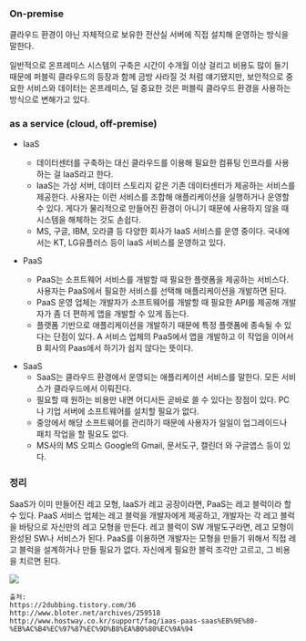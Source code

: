 ### On-premise

클라우드 환경이 아닌 자체적으로 보유한 전산실 서버에 직접 설치해 운영하는 방식을 말한다.

일반적으로 온프레미스 시스템의 구축은 시간이 수개월 이상 걸리고 비용도 많이 들기 때문에 퍼블릭 클라우드의 등장과 함께 금방 사라질 것 처럼 얘기됐지만, 보안적으로 중요한 서비스와 데이터는 온프레미스, 덜 중요한 것은 퍼블릭 클라우드 환경을 사용하는 방식으로 변해가고 있다.

### as a service (cloud, off-premise)

- IaaS

  - 데이터센터를 구축하는 대신 클라우드를 이용해 필요한 컴퓨팅 인프라를 사용하는 걸 IaaS라고 한다.
  - IaaS는 가상 서버, 데이터 스토리지 같은 기존 데이터센터가 제공하는 서비스를 제공한다. 사용자는 이런 서비스를 조합해 애플리케이션을 실행하거나 운영할 수 있다. 게다가 물리적으로 만들어진 환경이 아니기 때문에 사용하지 않을 때 시스템을 해체하는 것도 손쉽다.
  - MS, 구글, IBM, 오라클 등 다양한 회사가 IaaS 서비스를 운영 중이다. 국내에서는 KT, LG유플러스 등이 IaaS 서비스를 운영하고 있다.

- PaaS
  - PaaS는 소프트웨어 서비스를 개발할 때 필요한 플랫폼을 제공하는 서비스다. 사용자는 PaaS에서 필요한 서비스를 선택해 애플리케이션을 개발하면 된다.
  - PaaS 운영 업체는 개발자가 소프트웨어를 개발할 때 필요한 API를 제공해 개발자가 좀 더 편하게 앱을 개발할 수 있게 돕는다.
  - 플랫폼 기반으로 애플리케이션을 개발하기 때문에 특정 플랫폼에 종속될 수 있다는 단점이 있다. A 서비스 업체의 PaaS에서 앱을 개발하고 이 작업을 이어서 B 회사의 Paas에서 하기가 쉽지 않다는 뜻이다.

* SaaS
  - SaaS는 클라우드 환경에서 운영되는 애플리케이션 서비스를 말한다. 모든 서비스가 클라우드에서 이뤄진다.
  - 필요할 때 원하는 비용만 내면 어디서든 곧바로 쓸 수 있다는 장점이 있다. PC나 기업 서버에 소프트웨어를 설치할 필요가 없다.
  - 중앙에서 해당 소프트웨어를 관리하기 때문에 사용자가 일일이 업그레이드나 패치 작업을 할 필요도 없다.
  - MS사의 MS 오피스
    Google의 Gmail, 문서도구, 캘린더 와 구글앱스 등이 있다.

### 정리

SaaS가 이미 만들어진 레고 모형, IaaS가 레고 공장이라면, PaaS는 레고 블럭이라 할 수 있다. PaaS 서비스 업체는 레고 블럭을 개발자에게 제공하고, 개발자는 각 레고 블럭을 바탕으로 자신만의 레고 모형을 만든다. 레고 블럭이 SW 개발도구라면, 레고 모형이 완성된 SW나 서비스가 된다. PaaS를 이용하면 개발자는 모형을 만들기 위해서 직접 레고 블럭을 설계하거나 만들 필요가 없다. 자신에게 필요한 블럭 조각만 고르고, 그 비용을 치르면 된다.

<img src="http://www.bloter.net/wp-content/uploads/2016/07/cast2_iaas-paas-saas.jpg">

    출처:
    https://2dubbing.tistory.com/36
    http://www.bloter.net/archives/259518
    http://www.hostway.co.kr/support/faq/iaas-paas-saas%EB%9E%80-%EB%AC%B4%EC%97%87%EC%9D%B8%EA%B0%80%EC%9A%94
